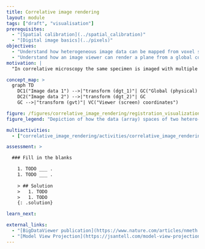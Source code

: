 ```yaml
---
title: Correlative image rendering
layout: module
tags: ["draft", "visualisation"]
prerequisites:
  - "[Spatial calibration](../spatial_calibration)"
  - "[Digital image basics](../pixels)"
objectives:
  - "Understand how heterogeneous image data can be mapped from voxel space into a global coordinate system."
  - "Understand how an image viewer can render a plane from a global coordinate system."
motivation: |
  "In correlative microscopy the same specimen is imaged with multiple modalities. While this provides great opportunities for scientific discovery it poses some visualisation challenges. The various images may have different voxel sizes and different dimensionality and may be translated and rotated with respect to another. To tackle this challenge appropriate image viewer software and image data file formats must be chosen. To make those hoices it is important to understand the basic concepts of correlative image rendering, as well as know some concrete implementations."

concept_map: >
  graph TD
    DC1("Image data 1") -->|"transform (dgt_1)"| GC("Global (physical) coordinates")
    DC2("Image data 2") -->|"transform (dgt_2)"| GC
    GC -->|"transform (gvt)"| VC("Viewer (screen) coordinates")

figure: /figures/correlative_image_rendering/registration_visualization.svg
figure_legend: "Depiction of how the data (array) spaces of two hetero-dimensional images are mapped onto a computer screen. Note that even though the first image is 2-D, it is depicted 3-D in data space by means of adding a singleton dimension. In practice, the computer can loop through all screen pixels (viewer space) and use the given formula to fetch the corresponding values from the data spaces. If there are several values (in this example there are two), then a blending and coloring scheme must be applied to produce the final RGB value that is displayed on the computer screen (this will be discussed in other teaching modules). NOTE: probably it is better to speak of array space rather than data space, because the actual data may live below the array in some other space, like a series of time-tagged measurements in a point-scanning confocal. Then there also is the storage space, which is probably linear, e.g. on a hard-disk, and may be chunked."

multiactivities:
  - ["correlative_image_rendering/activities/correlative_image_rendering.md", [["MoBIE", "correlative_image_rendering/activities/mobie.md", "markdown"]]]

assessment: >

  ### Fill in the blanks

    1. TODO ___ .
    1. TODO ___ .
    
    > ## Solution
    >   1. TODO
    >   1. TODO
    {: .solution}

learn_next:

external_links:
  - "[BigDataViewer publication](https://www.nature.com/articles/nmeth.3392/)"
  - "[Model View Projection](https://jsantell.com/model-view-projection/)"
---
```


